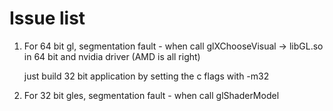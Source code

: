 Issue list
==========

1. For 64 bit gl, segmentation fault - when call glXChooseVisual -> libGL.so in 64 bit and nvidia driver (AMD is all right)

   just build 32 bit application by setting the c flags with -m32

2. For 32 bit gles, segmentation fault - when call glShaderModel



